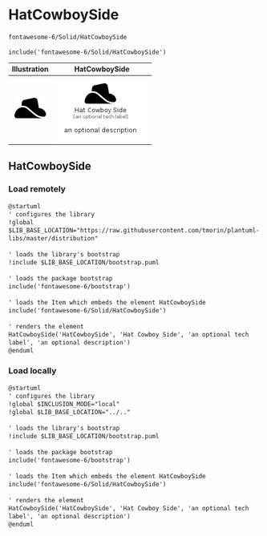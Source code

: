 # HatCowboySide


```text
fontawesome-6/Solid/HatCowboySide
```

```text
include('fontawesome-6/Solid/HatCowboySide')
```



| Illustration | HatCowboySide |
| :---: | :---: |
| ![illustration for Illustration](../../fontawesome-6/Solid/HatCowboySide.png) | ![illustration for HatCowboySide](../../fontawesome-6/Solid/HatCowboySide.Local.png) |




## HatCowboySide

### Load remotely
```plantuml
@startuml
' configures the library
!global $LIB_BASE_LOCATION="https://raw.githubusercontent.com/tmorin/plantuml-libs/master/distribution"

' loads the library's bootstrap
!include $LIB_BASE_LOCATION/bootstrap.puml

' loads the package bootstrap
include('fontawesome-6/bootstrap')

' loads the Item which embeds the element HatCowboySide
include('fontawesome-6/Solid/HatCowboySide')

' renders the element
HatCowboySide('HatCowboySide', 'Hat Cowboy Side', 'an optional tech label', 'an optional description')
@enduml
```

### Load locally
```plantuml
@startuml
' configures the library
!global $INCLUSION_MODE="local"
!global $LIB_BASE_LOCATION="../.."

' loads the library's bootstrap
!include $LIB_BASE_LOCATION/bootstrap.puml

' loads the package bootstrap
include('fontawesome-6/bootstrap')

' loads the Item which embeds the element HatCowboySide
include('fontawesome-6/Solid/HatCowboySide')

' renders the element
HatCowboySide('HatCowboySide', 'Hat Cowboy Side', 'an optional tech label', 'an optional description')
@enduml
```

